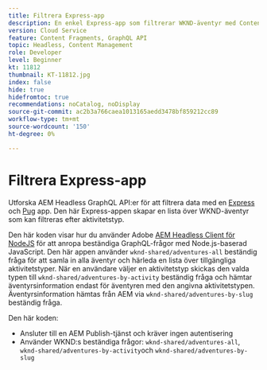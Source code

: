 ```yaml
---
title: Filtrera Express-app
description: En enkel Express-app som filtrerar WKND-äventyr med Content Fragments.
version: Cloud Service
feature: Content Fragments, GraphQL API
topic: Headless, Content Management
role: Developer
level: Beginner
kt: 11812
thumbnail: KT-11812.jpg
index: false
hide: true
hidefromtoc: true
recommendations: noCatalog, noDisplay
source-git-commit: ac2b3a766caea1013165aedd3478bf859212cc89
workflow-type: tm+mt
source-wordcount: '150'
ht-degree: 0%

---
```



# Filtrera Express-app

Utforska AEM Headless GraphQL API:er för att filtrera data med en [Express](https://expressjs.com/) och [Pug](https://pugjs.org/) app. Den här Express-appen skapar en lista över WKND-äventyr som kan filtreras efter aktivitetstyp.

Den här koden visar hur du använder Adobe [AEM Headless Client för NodeJS](https://github.com/adobe/aem-headless-client-nodejs#aem-headless-client-for-nodejs) för att anropa beständiga GraphQL-frågor med Node.js-baserad JavaScript. Den här appen använder `wknd-shared/adventures-all` beständig fråga för att samla in alla äventyr och härleda en lista över tillgängliga aktivitetstyper. När en användare väljer en aktivitetstyp skickas den valda typen till `wknd-shared/adventures-by-activity` beständig fråga och hämtar äventyrsinformation endast för äventyren med den angivna aktivitetstypen. Äventyrsinformation hämtas från AEM via `wknd-shared/adventures-by-slug` beständig fråga.

Den här koden:

+ Ansluter till en AEM Publish-tjänst och kräver ingen autentisering
+ Använder WKND:s beständiga frågor: `wknd-shared/adventures-all`, `wknd-shared/adventures-by-activity`och `wknd-shared/adventures-by-slug`
